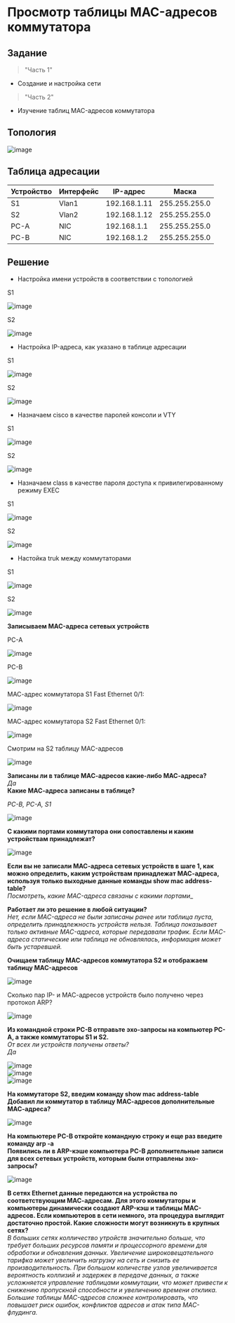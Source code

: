 # Просмотр таблицы MAC-адресов коммутатора  
## Задание  
> "Часть 1"  
* Создание и настройка сети
> "Часть 2"
* Изучение таблиц MAC-адресов коммутатора

## Топология  

![image](https://github.com/user-attachments/assets/38a5911e-73f7-4cee-a424-edca3ad8be8d)  

## Таблица адресации  
Устройство | Интерфейс | IP-адрес | Маска
---------- | --------- | -------- | -----
S1 | Vlan1 | 192.168.1.11 | 255.255.255.0
S2 | Vlan2 | 192.168.1.12 | 255.255.255.0
PC-A | NIC | 192.168.1.1 | 255.255.255.0
PC-B | NIC | 192.168.1.2 | 255.255.255.0

## Решение  

* Настройка имени устройств в соответствии с топологией

S1
 
![image](https://github.com/user-attachments/assets/bf7db104-a3fc-4b91-a1c3-15ed07feb620)  

S2

![image](https://github.com/user-attachments/assets/2070f0be-cbbd-46cd-b222-0e0e4779a8bc)

* Настройка IP-адреса, как указано в таблице адресации

S1
 
![image](https://github.com/user-attachments/assets/f78e8f35-327d-45c5-80cc-746737b19c28)  

S2
 
![image](https://github.com/user-attachments/assets/3c10e06d-d5a1-4460-bed5-e7ce5803b201)

* Назначаем cisco в качестве паролей консоли и VTY

S1
 
![image](https://github.com/user-attachments/assets/20c0d3e6-bae3-41ef-bf7c-7d6408a4865f)  

S2

![image](https://github.com/user-attachments/assets/8470eae2-1aa4-497b-a68f-92a2c7b09b1a)  

* Назначаем class в качестве пароля доступа к привилегированному режиму EXEC

S1  

![image](https://github.com/user-attachments/assets/6dc0bf60-c444-4ff1-9b4b-b62a04e13edb)  


S2  

![image](https://github.com/user-attachments/assets/63ce3340-ddcf-4700-baf5-930e5af652b7)

* Настойка truk между коммутаторами

S1  

![image](https://github.com/user-attachments/assets/529c0de5-329a-4f84-ac35-9f2f6ede3da9)

S2  

![image](https://github.com/user-attachments/assets/b30b8d67-fee7-4395-95ef-3401c4e5fd43)

__Записываем MAC-адреса сетевых устройств__  

PC-A  

![image](https://github.com/user-attachments/assets/0b7f5a37-3311-47f8-9524-545652f38bf3)

PC-B

![image](https://github.com/user-attachments/assets/9f5ef41b-7032-4e6d-8ac9-00eee1c2aa74)

МАС-адрес коммутатора S1 Fast Ethernet 0/1: 

![image](https://github.com/user-attachments/assets/90f17cff-e475-4d88-8a14-6c63103c9235)  

МАС-адрес коммутатора S2 Fast Ethernet 0/1:  

![image](https://github.com/user-attachments/assets/bdd8d50f-01d5-41df-b42e-91a3371591f9)  

Смотрим на S2 таблицу MAC-адресов  

![image](https://github.com/user-attachments/assets/77d33d3b-4b3c-4b2e-be33-e4cadabe6695)

**Записаны ли в таблице МАС-адресов какие-либо МАС-адреса?**  
_Да_  
**Какие МАС-адреса записаны в таблице?**  

_PC-B, PC-A, S1_

![image](https://github.com/user-attachments/assets/39c7b76a-5d94-4b79-911f-d04833f92159)

  
**С какими портами коммутатора они сопоставлены и каким устройствам принадлежат?**  

![image](https://github.com/user-attachments/assets/a8c464ac-8bec-4e96-80a3-55289cdda9f0)

**Если вы не записали МАС-адреса сетевых устройств в шаге 1, как можно определить, каким устройствам принадлежат МАС-адреса, используя только выходные данные команды show mac address-table?**  
_Посмотреть, какие MAC-адреса связаны с какими портами__

**Работает ли это решение в любой ситуации?**  
_Нет, если MAC-адреса не были записаны ранее или таблица пуста, определить принадлежность устройств нельзя. Таблица показывает только активные MAC-адреса, которые передавали трафик. Если MAC-адреса статические или таблица не обновлялась, информация может быть устаревшей._

__Очищаем таблицу MAC-адресов коммутатора S2 и отображаем таблицу MAC-адресов__  

![image](https://github.com/user-attachments/assets/e620d0a2-cfea-4a39-84c2-66c9ccbb7da3)  

Cколько пар IP- и МАС-адресов устройств было получено через протокол ARP?

![image](https://github.com/user-attachments/assets/a3a68a75-eade-4ed0-8073-ff627df8861f)

**Из командной строки PC-B отправьте эхо-запросы на компьютер PC-A, а также коммутаторы S1 и S2.**  
_От всех ли устройств получены ответы?_  
_Да_

![image](https://github.com/user-attachments/assets/30a7285f-1934-4145-9a4c-96c8d500f5d4)  
![image](https://github.com/user-attachments/assets/344a6f45-0922-4602-aa47-fe8d0632a0fd)  
![image](https://github.com/user-attachments/assets/098f909e-d298-412b-8a34-fbc4fd598228)

**На коммутаторе S2, введим команду show mac address-table**  
**Добавил ли коммутатор в таблицу МАС-адресов дополнительные МАС-адреса?**

![image](https://github.com/user-attachments/assets/444ac636-fda8-412d-bb0f-6a3a4b97429c)

**На компьютере PC-B откройте командную строку и еще раз введите команду arp -a**  
**Появились ли в ARP-кэше компьютера PC-B дополнительные записи для всех сетевых устройств, которым были отправлены эхо-запросы?**  

![image](https://github.com/user-attachments/assets/1894899c-0d4e-48c0-abb3-a9098aa4e40d)


**В сетях Ethernet данные передаются на устройства по соответствующим МАС-адресам. Для этого коммутаторы и компьютеры динамически создают ARP-кэш и таблицы МАС-адресов. Если компьютеров в сети немного, эта процедура выглядит достаточно простой. Какие сложности могут возникнуть в крупных сетях?**  
_В больших сетях колличество утройств значительно больше, что требует больших ресурсов памяти и процессорного времени для обработки и обновления данных. Увеличение широковещательного тарифка может увеличить нагрузку на сеть и снизить ее производительность. При большом количестве узлов увеличивается вероятность коллизий и задержек в передаче данных, а также усложняется управление таблицами коммутации, что может привести к снижению пропускной способности и увеличению времени отклика. Большие таблицы MAC-адресов сложнее контролировать, что повышает риск ошибок, конфликтов адресов и атак типа MAC-флудинга._

